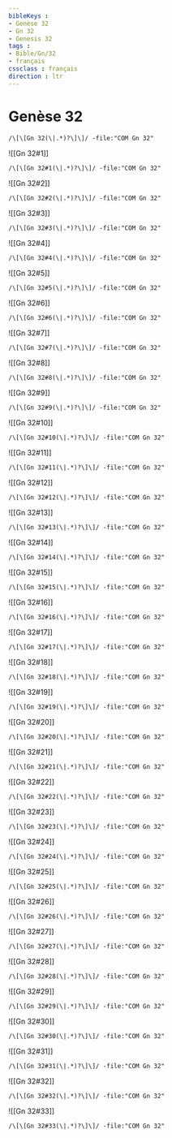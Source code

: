 ```yaml
---
bibleKeys : 
- Genèse 32
- Gn 32
- Genesis 32
tags : 
- Bible/Gn/32
- français
cssclass : français
direction : ltr
---
```


# Genèse 32

```query
/\[\[Gn 32(\|.*)?\]\]/ -file:"COM Gn 32"
```



![[Gn 32#1]]

```query
/\[\[Gn 32#1(\|.*)?\]\]/ -file:"COM Gn 32"
```

![[Gn 32#2]]

```query
/\[\[Gn 32#2(\|.*)?\]\]/ -file:"COM Gn 32"
```

![[Gn 32#3]]

```query
/\[\[Gn 32#3(\|.*)?\]\]/ -file:"COM Gn 32"
```

![[Gn 32#4]]

```query
/\[\[Gn 32#4(\|.*)?\]\]/ -file:"COM Gn 32"
```

![[Gn 32#5]]

```query
/\[\[Gn 32#5(\|.*)?\]\]/ -file:"COM Gn 32"
```

![[Gn 32#6]]

```query
/\[\[Gn 32#6(\|.*)?\]\]/ -file:"COM Gn 32"
```

![[Gn 32#7]]

```query
/\[\[Gn 32#7(\|.*)?\]\]/ -file:"COM Gn 32"
```

![[Gn 32#8]]

```query
/\[\[Gn 32#8(\|.*)?\]\]/ -file:"COM Gn 32"
```

![[Gn 32#9]]

```query
/\[\[Gn 32#9(\|.*)?\]\]/ -file:"COM Gn 32"
```

![[Gn 32#10]]

```query
/\[\[Gn 32#10(\|.*)?\]\]/ -file:"COM Gn 32"
```

![[Gn 32#11]]

```query
/\[\[Gn 32#11(\|.*)?\]\]/ -file:"COM Gn 32"
```

![[Gn 32#12]]

```query
/\[\[Gn 32#12(\|.*)?\]\]/ -file:"COM Gn 32"
```

![[Gn 32#13]]

```query
/\[\[Gn 32#13(\|.*)?\]\]/ -file:"COM Gn 32"
```

![[Gn 32#14]]

```query
/\[\[Gn 32#14(\|.*)?\]\]/ -file:"COM Gn 32"
```

![[Gn 32#15]]

```query
/\[\[Gn 32#15(\|.*)?\]\]/ -file:"COM Gn 32"
```

![[Gn 32#16]]

```query
/\[\[Gn 32#16(\|.*)?\]\]/ -file:"COM Gn 32"
```

![[Gn 32#17]]

```query
/\[\[Gn 32#17(\|.*)?\]\]/ -file:"COM Gn 32"
```

![[Gn 32#18]]

```query
/\[\[Gn 32#18(\|.*)?\]\]/ -file:"COM Gn 32"
```

![[Gn 32#19]]

```query
/\[\[Gn 32#19(\|.*)?\]\]/ -file:"COM Gn 32"
```

![[Gn 32#20]]

```query
/\[\[Gn 32#20(\|.*)?\]\]/ -file:"COM Gn 32"
```

![[Gn 32#21]]

```query
/\[\[Gn 32#21(\|.*)?\]\]/ -file:"COM Gn 32"
```

![[Gn 32#22]]

```query
/\[\[Gn 32#22(\|.*)?\]\]/ -file:"COM Gn 32"
```

![[Gn 32#23]]

```query
/\[\[Gn 32#23(\|.*)?\]\]/ -file:"COM Gn 32"
```

![[Gn 32#24]]

```query
/\[\[Gn 32#24(\|.*)?\]\]/ -file:"COM Gn 32"
```

![[Gn 32#25]]

```query
/\[\[Gn 32#25(\|.*)?\]\]/ -file:"COM Gn 32"
```

![[Gn 32#26]]

```query
/\[\[Gn 32#26(\|.*)?\]\]/ -file:"COM Gn 32"
```

![[Gn 32#27]]

```query
/\[\[Gn 32#27(\|.*)?\]\]/ -file:"COM Gn 32"
```

![[Gn 32#28]]

```query
/\[\[Gn 32#28(\|.*)?\]\]/ -file:"COM Gn 32"
```

![[Gn 32#29]]

```query
/\[\[Gn 32#29(\|.*)?\]\]/ -file:"COM Gn 32"
```

![[Gn 32#30]]

```query
/\[\[Gn 32#30(\|.*)?\]\]/ -file:"COM Gn 32"
```

![[Gn 32#31]]

```query
/\[\[Gn 32#31(\|.*)?\]\]/ -file:"COM Gn 32"
```

![[Gn 32#32]]

```query
/\[\[Gn 32#32(\|.*)?\]\]/ -file:"COM Gn 32"
```

![[Gn 32#33]]

```query
/\[\[Gn 32#33(\|.*)?\]\]/ -file:"COM Gn 32"
```

